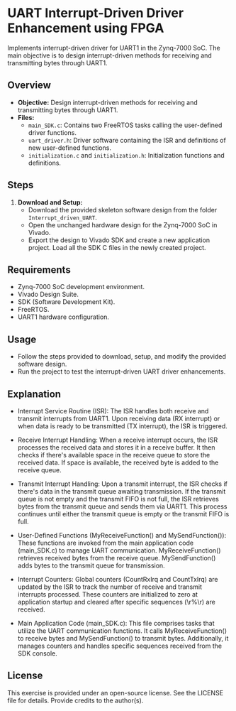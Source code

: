 # UART Interrupt-Driven Driver Enhancement using FPGA

Implements interrupt-driven driver for UART1 in the Zynq-7000 SoC. The main objective is to design interrupt-driven methods for receiving and transmitting bytes through UART1.

## Overview

- **Objective:** Design interrupt-driven methods for receiving and transmitting bytes through UART1.
- **Files:**
  - `main_SDK.c`: Contains two FreeRTOS tasks calling the user-defined driver functions.
  - `uart_driver.h`: Driver software containing the ISR and definitions of new user-defined functions.
  - `initialization.c` and `initialization.h`: Initialization functions and definitions.

## Steps

1. **Download and Setup:**
   - Download the provided skeleton software design from the folder `Interrupt_driven_UART`.
   - Open the unchanged hardware design for the Zynq-7000 SoC in Vivado.
   - Export the design to Vivado SDK and create a new application project. Load all the SDK C files in the newly created project.

## Requirements

- Zynq-7000 SoC development environment.
- Vivado Design Suite.
- SDK (Software Development Kit).
- FreeRTOS.
- UART1 hardware configuration.

## Usage

- Follow the steps provided to download, setup, and modify the provided software design.
- Run the project to test the interrupt-driven UART driver enhancements.

## Explanation

- Interrupt Service Routine (ISR):
The ISR handles both receive and transmit interrupts from UART1.
Upon receiving data (RX interrupt) or when data is ready to be transmitted (TX interrupt), the ISR is triggered.

- Receive Interrupt Handling:
When a receive interrupt occurs, the ISR processes the received data and stores it in a receive buffer.
It then checks if there's available space in the receive queue to store the received data.
If space is available, the received byte is added to the receive queue.

- Transmit Interrupt Handling:
Upon a transmit interrupt, the ISR checks if there's data in the transmit queue awaiting transmission.
If the transmit queue is not empty and the transmit FIFO is not full, the ISR retrieves bytes from the transmit queue and sends them via UART1.
This process continues until either the transmit queue is empty or the transmit FIFO is full.

- User-Defined Functions (MyReceiveFunction() and MySendFunction()):
These functions are invoked from the main application code (main_SDK.c) to manage UART communication.
MyReceiveFunction() retrieves received bytes from the receive queue.
MySendFunction() adds bytes to the transmit queue for transmission.

- Interrupt Counters:
Global counters (CountRxIrq and CountTxIrq) are updated by the ISR to track the number of receive and transmit interrupts processed.
These counters are initialized to zero at application startup and cleared after specific sequences (\r%\r) are received.

- Main Application Code (main_SDK.c):
This file comprises tasks that utilize the UART communication functions.
It calls MyReceiveFunction() to receive bytes and MySendFunction() to transmit bytes.
Additionally, it manages counters and handles specific sequences received from the SDK console.

## License

This exercise is provided under an open-source license. See the LICENSE file for details. Provide credits to the author(s).

